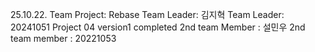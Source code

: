 25.10.22. Team Project: Rebase
Team Leader: 김지혁
Team Leader: 20241051
Project 04 version1 completed
2nd team Member : 설민우
2nd team member : 20221053
